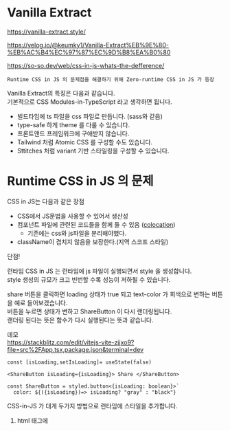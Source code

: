 # Vanilla Extract

https://vanilla-extract.style/

https://velog.io/@keumky1/Vanilla-Extract%EB%9E%80-%EB%AC%B4%EC%97%87%EC%9D%B8%EA%B0%80

https://so-so.dev/web/css-in-js-whats-the-defference/

`Runtime CSS in JS 의 문제점을 해결하기 위해 Zero-runtime CSS in JS 가 등장`

Vanilla Extract의 특징은 다음과 같습니다.  
기본적으로 CSS Modules-in-TypeScript 라고 생각하면 됩니다.

- 빌드타임에 ts 파일을 css 파일로 만듭니다. (sass와 같음)
- type-safe 하게 theme 를 다룰 수 있습니다.
- 프론트앤드 프레임워크에 구애받지 않습니다.
- Tailwind 처럼 Atomic CSS 를 구성할 수도 있습니다.
- Sttitches 처럼 variant 기반 스타일링을 구성할 수 있습니다.

# Runtime CSS in JS 의 문제

CSS in JS는 다음과 같은 장점

- CSS에서 JS문법을 사용할 수 있어서 생산성
- 컴포넌트 파일에 관련된 코드들을 함께 둘 수 있음 ([colocation](https://kentcdodds.com/blog/colocation))
  - 기존에는 css와 js파일을 분리해야했다.
- className이 겹치지 않음을 보장한다.(지역 스코프 스타일)

단점!

런타임 CSS in JS 는 런타임에 js 파일이 실행되면서 style 을 생성합니다.  
style 생성의 규모가 크고 빈번할 수록 성능이 저하될 수 있습니다.

share 버튼을 클릭하면 loading 상태가 true 되고 text-color 가 회색으로 변하는 버튼을 예로 들어보겠습니다.  
버튼을 누르면 상태가 변하고 ShareButton 이 다시 랜더링됩니다.  
랜더링 된다는 뜻은 함수가 다시 실행된다는 뜻과 같습니다.

데모  
https://stackblitz.com/edit/vitejs-vite-zjjxo9?file=src%2FApp.tsx,package.json&terminal=dev

```tsx
const [isLoading,setIsLoading]= useState(false)

<ShareButton isLoading={isLoading}> Share </ShareButton>

const ShareButton = styled.button<{isLoading: boolean}>`
  color: ${({isLoading})=> isLoading? "gray" : "black"}
```

CSS-in-JS 가 대게 두가지 방법으로 런타임에 스타일을 추가합니다.

1. html <head> 태그에 <style> 태그를 만들어서 삽입하는 방법
2. CSSStyleSheet.insertRule 을 사용해서 CSSOM 에 직접 삽입
   CSS Object Model 은 자바스크립트에서 CSS 를 조작 할 수 있게 해주는 API

2번 방법으로 스타일을 삽입하면 style 태그가 비어있는 것처럼 보입니다.  
개발자 도구에서 document.styleSheets[0].cssRules로 직접 CSS Rule을 확인할 수 있습니다.

`study.git/프론트/CSS-in-JS_CSS-in-CSS/CSS-in-JS/emotion.md` 참고!

## CSS-in-JS 성능문제

https://itnext.io/how-to-increase-css-in-js-performance-by-175x-f30ddeac6bce

## 기본적인 예제

```tsx
// style.css.ts
import { style } from '@vanilla-extract/css';

export const myStyle = style({
  display: 'flex',
  paddingTop: '3px',
  fontSize: '42px',
});

// App.tsx
<div className={myStyle}>안녕하세요</div>;

// 결과물
// .s_myStyle__t0h71y0 {
//    display: flex;
//    padding-top: 3px;
//    font-size: 42px;
// }
```

스타일을 조각해서 Utility Style 을 만들 수 있습니다.  
그리고 px 단위를 생략해도 자동적으로 px 로 변합니다.

```tsx
export const flexCenter = style({
  // cast to pixels
  padding: 10, // 10px로 계산됩니다.
  marginTop: 25,

  // unitless properties
  display: 'center',
  alignItems: 'center',
  justifyContent: 'center',
});
```

cssVariable 을 이용하고 싶다면 createVar 를 이용하면 됩니다.  
createVar 는 unique 한 variable 이름을 만들어줍니다.

```tsx
import { style, createVar } from '@vanilla-extract/css';

const myVar = createVar(); // 결과값 --myVar__t0h71y2

const myStyle = style({
  vars: {
    [myVar]: 'purple',
    // '--puple_color' : 'purple' createVar를 이용하지 않고 바로 작성해도됨
  },
});
```

style들을 합성해서 사용할 수도 있습니다.

```tsx
const base = style({ padding: 12 }); // s_base__t0h71y4

// base의 className이 합쳐져서 나옴
const secondary = style([base, { background: 'aqua' }]); // s_base__t0h71y4  s_secondary__t0h71y6
```

Vanilla Extract 는 기능적으로 높은 확장성을 가지고 있습니다.  
Tailwind CSS 를 모방한 Sprinkles,  
Sttiches 을 모방한 Recipes,  
Linaria를 모방한 dynamic 을 제공합니다.
